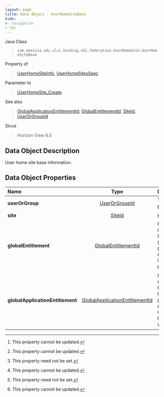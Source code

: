 ```yaml
---
layout: page
title: Data Object - UserHomeSiteBase
hide:
#- navigation
- toc
---
```






Java Class
> `com.omnissa.vdi.vlsi.binding.vdi.federation.UserHomeSite.UserHomeSiteBase`

Property of
> [UserHomeSiteInfo](vdi.federation.UserHomeSite.UserHomeSiteInfo.md#field_detail), [UserHomeSitesSpec](vdi.federation.UserHomeSite.UserHomeSitesSpec.md#field_detail)

Parameter to
> [UserHomeSite_Create](vdi.federation.UserHomeSite.md#create)

See also
> [GlobalApplicationEntitlementId](vdi.entity.GlobalApplicationEntitlementId.md), [GlobalEntitlementId](vdi.entity.GlobalEntitlementId.md), [SiteId](vdi.entity.SiteId.md), [UserOrGroupId](vdi.entity.UserOrGroupId.md)

Since
> Horizon View 6.0


## Data Object Description

User home site base information.

## Data Object Properties

 Name | Type | Description
:---|:---:|:---
**userOrGroup**| [UserOrGroupId](vdi.entity.UserOrGroupId.md)|  The user or group for whom this is the home site. [^2]
**site**| [SiteId](vdi.entity.SiteId.md)|  Home Site Id [^2]
**globalEntitlement**| [GlobalEntitlementId](vdi.entity.GlobalEntitlementId.md)|  If set, the specified site is the overriding home site for this GlobalEntitlement. If both globalEntitlement and globalApplicationEntitlement are unset, the specified site is the global configured home site. [^1] [^2]
**globalApplicationEntitlement**| [GlobalApplicationEntitlementId](vdi.entity.GlobalApplicationEntitlementId.md)|  If set, the specified site is the overriding home site for this GlobalApplicationEntitlement. If both globalEntitlement and globalApplicationEntitlement are unset, the specified site is the global configured home site.  **_Since_** Horizon View 6.2 [^1] [^2]


 


[^1]: This property need not be set.
[^2]: This property cannot be updated.